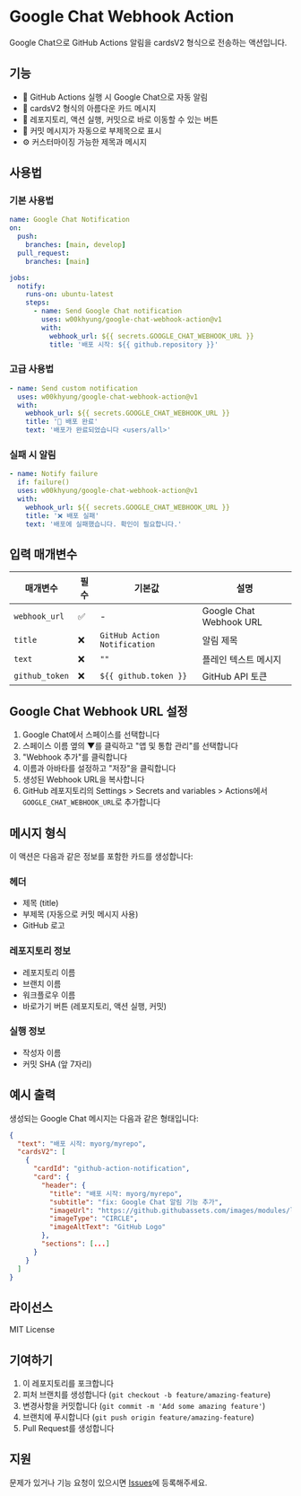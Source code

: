 # Google Chat Webhook Action

Google Chat으로 GitHub Actions 알림을 cardsV2 형식으로 전송하는 액션입니다.

## 기능

- 🔔 GitHub Actions 실행 시 Google Chat으로 자동 알림
- 📱 cardsV2 형식의 아름다운 카드 메시지
- 🔗 레포지토리, 액션 실행, 커밋으로 바로 이동할 수 있는 버튼
- 📝 커밋 메시지가 자동으로 부제목으로 표시
- ⚙️ 커스터마이징 가능한 제목과 메시지

## 사용법

### 기본 사용법

```yaml
name: Google Chat Notification
on:
  push:
    branches: [main, develop]
  pull_request:
    branches: [main]

jobs:
  notify:
    runs-on: ubuntu-latest
    steps:
      - name: Send Google Chat notification
        uses: w00khyung/google-chat-webhook-action@v1
        with:
          webhook_url: ${{ secrets.GOOGLE_CHAT_WEBHOOK_URL }}
          title: '배포 시작: ${{ github.repository }}'
```

### 고급 사용법

```yaml
- name: Send custom notification
  uses: w00khyung/google-chat-webhook-action@v1
  with:
    webhook_url: ${{ secrets.GOOGLE_CHAT_WEBHOOK_URL }}
    title: '🚀 배포 완료'
    text: '배포가 완료되었습니다 <users/all>'
```

### 실패 시 알림

```yaml
- name: Notify failure
  if: failure()
  uses: w00khyung/google-chat-webhook-action@v1
  with:
    webhook_url: ${{ secrets.GOOGLE_CHAT_WEBHOOK_URL }}
    title: '❌ 배포 실패'
    text: '배포에 실패했습니다. 확인이 필요합니다.'
```

## 입력 매개변수

| 매개변수       | 필수 | 기본값                       | 설명                    |
| -------------- | ---- | ---------------------------- | ----------------------- |
| `webhook_url`  | ✅   | -                            | Google Chat Webhook URL |
| `title`        | ❌   | `GitHub Action Notification` | 알림 제목               |
| `text`         | ❌   | `""`                         | 플레인 텍스트 메시지    |
| `github_token` | ❌   | `${{ github.token }}`        | GitHub API 토큰         |

## Google Chat Webhook URL 설정

1. Google Chat에서 스페이스를 선택합니다
2. 스페이스 이름 옆의 ▼를 클릭하고 "앱 및 통합 관리"를 선택합니다
3. "Webhook 추가"를 클릭합니다
4. 이름과 아바타를 설정하고 "저장"을 클릭합니다
5. 생성된 Webhook URL을 복사합니다
6. GitHub 레포지토리의 Settings > Secrets and variables > Actions에서 `GOOGLE_CHAT_WEBHOOK_URL`로 추가합니다

## 메시지 형식

이 액션은 다음과 같은 정보를 포함한 카드를 생성합니다:

### 헤더

- 제목 (title)
- 부제목 (자동으로 커밋 메시지 사용)
- GitHub 로고

### 레포지토리 정보

- 레포지토리 이름
- 브랜치 이름
- 워크플로우 이름
- 바로가기 버튼 (레포지토리, 액션 실행, 커밋)

### 실행 정보

- 작성자 이름
- 커밋 SHA (앞 7자리)

## 예시 출력

생성되는 Google Chat 메시지는 다음과 같은 형태입니다:

```json
{
  "text": "배포 시작: myorg/myrepo",
  "cardsV2": [
    {
      "cardId": "github-action-notification",
      "card": {
        "header": {
          "title": "배포 시작: myorg/myrepo",
          "subtitle": "fix: Google Chat 알림 기능 추가",
          "imageUrl": "https://github.githubassets.com/images/modules/logos_page/GitHub-Mark.png",
          "imageType": "CIRCLE",
          "imageAltText": "GitHub Logo"
        },
        "sections": [...]
      }
    }
  ]
}
```

## 라이선스

MIT License

## 기여하기

1. 이 레포지토리를 포크합니다
2. 피처 브랜치를 생성합니다 (`git checkout -b feature/amazing-feature`)
3. 변경사항을 커밋합니다 (`git commit -m 'Add some amazing feature'`)
4. 브랜치에 푸시합니다 (`git push origin feature/amazing-feature`)
5. Pull Request를 생성합니다

## 지원

문제가 있거나 기능 요청이 있으시면 [Issues](https://github.com/w00khyung/google-chat-webhook-action/issues)에 등록해주세요.
